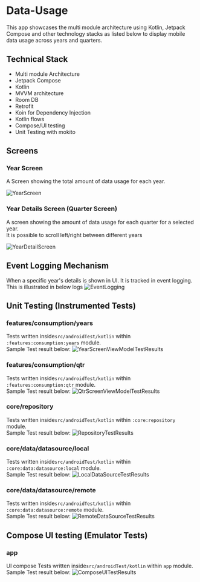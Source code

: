 # Data-Usage
This app showcases the multi module architecture using Kotlin, Jetpack Compose and other technology stacks as listed below
to display mobile data usage across years and quarters.

## Technical Stack
- Multi module Architecture
- Jetpack Compose
- Kotlin
- MVVM architecture
- Room DB
- Retrofit
- Koin for Dependency Injection
- Kotlin flows
- Compose/UI testing
- Unit Testing with mokito

## Screens
### Year Screen

A Screen showing the total amount of data usage for each year.

![YearScreen](./screenshots/YearScreen_1.png)

### Year Details Screen (Quarter Screen)

A screen showing the amount of data usage for each quarter for a selected year.<br>
It is possible to scroll left/right between different years

![YearDetailScreen](./screenshots/YearDetailsScreen_1.png)

## Event Logging Mechanism

When a specific year's details is shown in UI. It is tracked in event logging.<br>
This is illustrated in below logs
![EventLogging](./screenshots/EventLoggingLogs.png)

## Unit Testing (Instrumented Tests)

### features/consumption/years

Tests written inside``src/androidTest/kotlin`` within ``:features:consumption:years`` module.<br>
Sample Test result below:
![YearScreenViewModelTestResults](./screenshots/YearScreenViewModelTestResults.png)

### features/consumption/qtr

Tests written inside``src/androidTest/kotlin`` within ``:features:consumption:qtr`` module.<br>
Sample Test result below:
![QtrScreenViewModelTestResults](./screenshots/QtrScreenViewModelTestResults.png)

### core/repository

Tests written inside``src/androidTest/kotlin`` within ``:core:repository`` module.<br>
Sample Test result below:
![RepositoryTestResults](./screenshots/RepositoryTestResults.png)

### core/data/datasource/local

Tests written inside``src/androidTest/kotlin`` within ``:core:data:datasource:local`` module.<br>
Sample Test result below:
![LocalDataSourceTestResults](./screenshots/LocalDataSourceTestResults.png)


### core/data/datasource/remote

Tests written inside``src/androidTest/kotlin`` within ``:core:data:datasource:remote`` module.<br>
Sample Test result below:
![RemoteDataSourceTestResults](./screenshots/RemoteDataSourceTestResults.png)


## Compose UI testing (Emulator Tests)

### app 
UI compose Tests written inside``src/androidTest/kotlin`` within ``app`` module.<br>
Sample Test result below:
![ComposeUITestResults](./screenshots/ComposeUITestResults.png)


